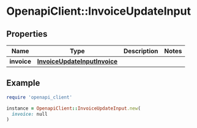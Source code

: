 # OpenapiClient::InvoiceUpdateInput

## Properties

| Name | Type | Description | Notes |
| ---- | ---- | ----------- | ----- |
| **invoice** | [**InvoiceUpdateInputInvoice**](InvoiceUpdateInputInvoice.md) |  |  |

## Example

```ruby
require 'openapi_client'

instance = OpenapiClient::InvoiceUpdateInput.new(
  invoice: null
)
```

